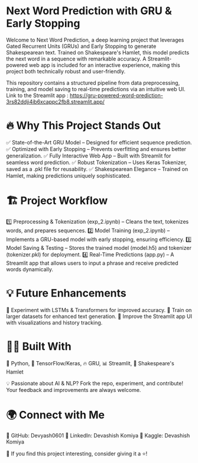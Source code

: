 # Next Word Prediction with GRU & Early Stopping
Welcome to Next Word Prediction, a deep learning project that leverages Gated Recurrent Units (GRUs) and Early Stopping to generate Shakespearean text. Trained on Shakespeare's Hamlet, this model predicts the next word in a sequence with remarkable accuracy. A Streamlit-powered web app is included for an interactive experience, making this project both technically robust and user-friendly.

This repository contains a structured pipeline from data preprocessing, training, and model saving to real-time predictions via an intuitive web UI.
Link to the Streamlit app : https://gru-powered-word-prediction-3rs82ddji4ib6xcappc2fb8.streamlit.app/

# 🔥 Why This Project Stands Out
✅ State-of-the-Art GRU Model – Designed for efficient sequence prediction.
✅ Optimized with Early Stopping – Prevents overfitting and ensures better generalization.
✅ Fully Interactive Web App – Built with Streamlit for seamless word prediction.
✅ Robust Tokenization – Uses Keras Tokenizer, saved as a .pkl file for reusability.
✅ Shakespearean Elegance – Trained on Hamlet, making predictions uniquely sophisticated.

# 🏗️ Project Workflow
1️⃣ Preprocessing & Tokenization (exp_2.ipynb) – Cleans the text, tokenizes words, and prepares sequences.
2️⃣ Model Training (exp_2.ipynb) – Implements a GRU-based model with early stopping, ensuring efficiency.
3️⃣ Model Saving & Testing – Stores the trained model (model.h5) and tokenizer (tokenizer.pkl) for deployment.
4️⃣ Real-Time Predictions (app.py) – A Streamlit app that allows users to input a phrase and receive predicted words dynamically.

# 💡 Future Enhancements
🔹 Experiment with LSTMs & Transformers for improved accuracy.
🔹 Train on larger datasets for enhanced text generation.
🔹 Improve the Streamlit app UI with visualizations and history tracking.

# 👨‍💻 Built With
🚀 Python, 🧠 TensorFlow/Keras, 🔥 GRU, 📊 Streamlit, 📝 Shakespeare's Hamlet

💡 Passionate about AI & NLP? Fork the repo, experiment, and contribute! Your feedback and improvements are always welcome.

# 🌍 Connect with Me
📌 GitHub: Devyash0601
📌 LinkedIn: Devashish Komiya
📌 Kaggle: Devashish Komiya

🔹 If you find this project interesting, consider giving it a ⭐!

